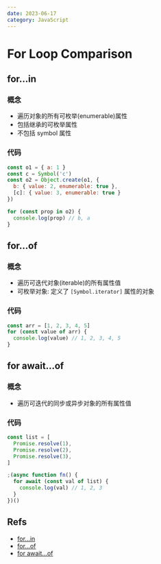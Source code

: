 ```yaml
---
date: 2023-06-17
category: JavaScript
---
```


# For Loop Comparison

## for...in

### 概念

- 遍历对象的所有可枚举(enumerable)属性
- 包括继承的可枚举属性
- 不包括 symbol 属性

### 代码

```js
const o1 = { a: 1 }
const c = Symbol('c')
const o2 = Object.create(o1, {
  b: { value: 2, enumerable: true },
  [c]: { value: 3, enumerable: true }
})

for (const prop in o2) {
  console.log(prop) // b, a
}
```

## for...of

### 概念

- 遍历可迭代对象(iterable)的所有属性值
- 可枚举对象: 定义了 `[Symbol.iterator]` 属性的对象

### 代码

```js
const arr = [1, 2, 3, 4, 5]
for (const value of arr) {
  console.log(value) // 1, 2, 3, 4, 5
}
```

## for await...of

### 概念

- 遍历可迭代的同步或异步对象的所有属性值

### 代码

```js
const list = [
  Promise.resolve(1),
  Promise.resolve(2),
  Promise.resolve(3),
]

;(async function fn() {
  for await (const val of list) {
    console.log(val) // 1, 2, 3
  }
})()
```

## Refs

- [for...in](https://developer.mozilla.org/en-US/docs/Web/JavaScript/Reference/Statements/for...in)
- [for...of](https://developer.mozilla.org/en-US/docs/Web/JavaScript/Reference/Statements/for...of)
- [for await...of](https://developer.mozilla.org/en-US/docs/Web/JavaScript/Reference/Statements/for-await...of)
